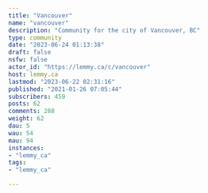 ```yaml
---
title: "Vancouver" 
name: "vancouver"
description: "Community for the city of Vancouver, BC"
type: community
date: "2023-06-24 01:13:38"
draft: false
nsfw: false
actor_id: "https://lemmy.ca/c/vancouver"
host: lemmy.ca
lastmod: "2023-06-22 02:31:16"
published: "2021-01-26 07:05:44"
subscribers: 459
posts: 62
comments: 288
weight: 62
dau: 5
wau: 54
mau: 94
instances:
- "lemmy_ca"
tags: 
- "lemmy_ca"

---
```

